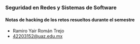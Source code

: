### Seguridad en Redes y Sistemas de Software
#### Notas de hacking de los retos resueltos durante el semestre
- Ramiro Yair Román Trejo
- 42203152@uaz.edu.mx